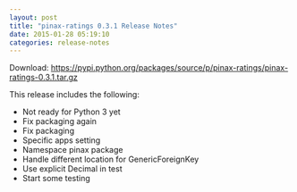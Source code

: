 ```yaml
---
layout: post
title: "pinax-ratings 0.3.1 Release Notes"
date: 2015-01-28 05:19:10
categories: release-notes
---
```


Download: <https://pypi.python.org/packages/source/p/pinax-ratings/pinax-ratings-0.3.1.tar.gz>

This release includes the following:

* Not ready for Python 3 yet
* Fix packaging again
* Fix packaging
* Specific apps setting
* Namespace pinax package
* Handle different location for GenericForeignKey
* Use explicit Decimal in test
* Start some testing
